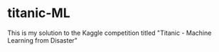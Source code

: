 # titanic-ML
This is my solution to the Kaggle competition titled "Titanic - Machine Learning from Disaster"
